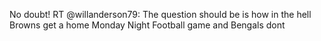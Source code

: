 <!--
id: 246914670
link: http://kevinisom.info/post/246914670/no-doubt-rt-willanderson79-the-question-should
slug: no-doubt-rt-willanderson79-the-question-should
date: Tue Nov 17 2009 18:34:33 GMT+1300 (NZDT)
raw: {"blog_name":"kevinisom","id":246914670,"post_url":"http://kevinisom.info/post/246914670/no-doubt-rt-willanderson79-the-question-should","slug":"no-doubt-rt-willanderson79-the-question-should","type":"text","date":"2009-11-17 05:34:33 GMT","timestamp":1258436073,"state":"published","format":"html","reblog_key":"XLjl8Acv","tags":[],"short_url":"http://tmblr.co/Zw68YyEjvvk","highlighted":[],"feed_item":"http://twitter.com/kev_nz/statuses/5787423672","from_feed_id":"650289","note_count":0,"title":null,"body":"<p>No doubt! RT @willanderson79: The question should be is how in the hell Browns get a home Monday Night Football game and Bengals dont</p>"}
publish: 2009-11-017
tags: 
title: null
-->


No doubt! RT @willanderson79: The question should be is how in the hell
Browns get a home Monday Night Football game and Bengals dont


